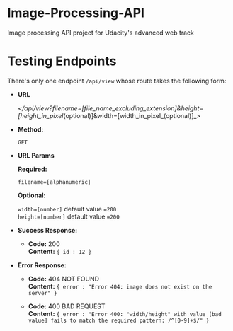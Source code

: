 # Image-Processing-API
Image processing API project for Udacity's advanced web track

# Testing Endpoints
There's only one endpoint `/api/view` whose route takes the following form:

* **URL**

  <_/api/view?filename=[file_name_excluding_extension]&height=[height_in_pixel_(optional)]&width=[width_in_pixel_(optional)]_>

* **Method:**
  
  `GET`
  
* **URL Params**

   **Required:**

   `filename=[alphanumeric]`

   **Optional:**

   `width=[number]` default value `=200` <br />
   `height=[number]` default value `=200`

* **Success Response:**
  
  * **Code:** 200 <br />
    **Content:** `{ id : 12 }`

* **Error Response:**

  * **Code:** 404 NOT FOUND <br />
    **Content:** `{ error : "Error 404: image does not exist on the server" }`

  * **Code:** 400 BAD REQUEST <br />
    **Content:** `{ error : "Error 400: "width/height" with value [bad value] fails to match the required pattern: /^[0-9]+$/" }`  

